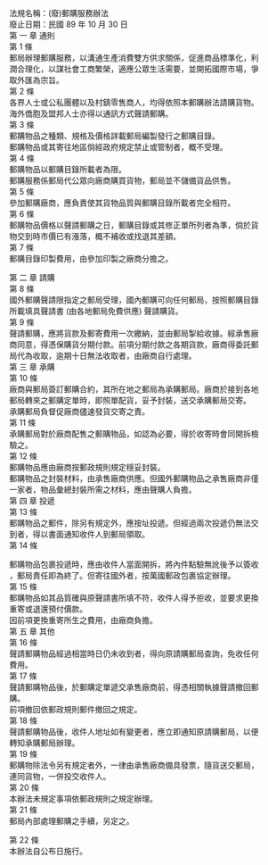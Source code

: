 法規名稱：(廢)郵購服務辦法  
廢止日期：民國 89 年 10 月 30 日  
第 一 章 通則  
第 1 條  
郵局辦理郵購服務，以溝通生產消費雙方供求關係，促進商品標準化，利  
潤合理化，以謀社會工商繁榮，適應公眾生活需要，並開拓國際市場，爭  
取外匯為宗旨。  
第 2 條  
各界人士或公私團體以及村鎮零售商人，均得依照本郵購辦法請購貨物。  
海外僑胞及盟邦人士亦得以通訊方式聲請郵購。  
第 3 條  
郵購物品之種類、規格及價格詳載郵局編製發行之郵購目錄。  
郵購物品或其寄往地區倘經政府規定禁止或管制者，概不受理。  
第 4 條  
郵購物品以郵購目錄所載者為限。  
郵購服務係郵局代公眾向廠商購買貨物，郵局並不儲備貨品供售。  
第 5 條  
參加郵購廠商，應負責使其貨物品質與郵購目錄所載者完全相符。  
第 6 條  
郵購物品價格以聲請郵購之日，郵購目錄或其修正單所列者為準，倘於貨  
物交到時市價已有漲落，概不補收或找退其差額。  
第 7 條  
郵購目錄印製費用，由參加印製之廠商分擔之。  


第 二 章 請購  
第 8 條  
國外郵購聲請限指定之郵局受理，國內郵購可向任何郵局，按照郵購目錄  
所載填具聲請書 (由各地郵局免費供應) 聲請購貨。  
第 9 條  
聲請郵購，應將貨款及郵寄費用一次繳納，並由郵局掣給收據。經承售廠  
商同意，得憑保購貨分期付款。前項分期付款之各期貨款，廠商得委託郵  
局代為收取，逾期十日無法收取者，由廠商自行處理。  
第 三 章 承購  
第 10 條  
廠商與郵局簽訂郵購合約，其所在地之郵局為承購郵局。廠商於接到各地  
郵局轉來之郵購定單時，即照單配貨，妥予封裝，送交承購郵局交寄。  
承購郵局負督促廠商儘速發貨交寄之責。  
第 11 條  
承購郵局對於廠商配售之郵購物品，如認為必要，得於收寄時會同開拆檢  
驗之。  
第 12 條  
郵購物品應由廠商按郵政規則規定穩妥封裝。  
郵購物品之封裝材料，由承售廠商供應。但國外郵購物品之承售廠商非僅  
一家者，物品彙總封裝所需之材料，應由聲購人負擔。  
第 四 章 投遞  
第 13 條  
郵購物品之郵件，除另有規定外，應按址投遞。但經過兩次投遞仍無法交  
到者，得以書面通知收件人到郵局領取。  
第 14 條  


郵購物品包裹投遞時，應由收件人當面開拆，將內件點驗無訛後予以簽收  
，郵局責任即為終了。但寄往國外者，按萬國郵政包裹協定辦理。  
第 15 條  
郵購物品如其品質確與原聲請書所填不符，收件人得予拒收，並要求更換  
重寄或退還預付價款。  
因前項更換重寄所生之費用，由廠商負擔。  
第 五 章 其他  
第 16 條  
聲請郵購物品經過相當時日仍未收到者，得向原請購郵局查詢，免收任何  
費用。  
第 17 條  
聲請郵購物品後，於郵購定單遞交承售廠商前，得憑相關執據聲請撤回郵  
購。  
前項撤回依郵政規則郵件撤回之規定。  
第 18 條  
聲請郵購物品後，收件人地址如有變更者，應立即通知原請購郵局，以便  
轉知承購郵局辦理。  
第 19 條  
郵購物除法令另有規定者外，一律由承售廠商備具發票，隨貨送交郵局，  
連同貨物，一併投交收件人。  
第 20 條  
本辦法未規定事項依郵政規則之規定辦理。  
第 21 條  
郵局內部處理郵購之手續，另定之。  


第 22 條  
本辦法自公布日施行。  


